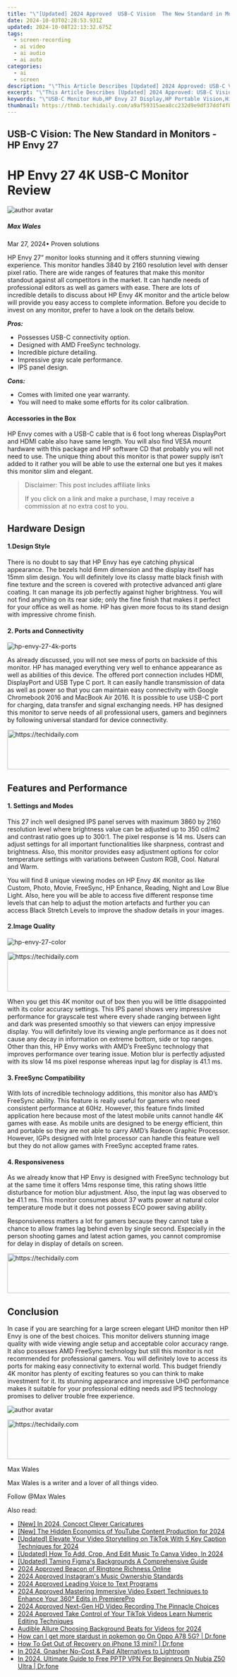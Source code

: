 ```yaml
---
title: "\"[Updated] 2024 Approved  USB-C Vision  The New Standard in Monitors - HP Envy 27\""
date: 2024-10-03T02:28:53.931Z
updated: 2024-10-08T22:13:32.675Z
tags: 
  - screen-recording
  - ai video
  - ai audio
  - ai auto
categories: 
  - ai
  - screen
description: "\"This Article Describes [Updated] 2024 Approved: USB-C Vision: The New Standard in Monitors - HP Envy 27\""
excerpt: "\"This Article Describes [Updated] 2024 Approved: USB-C Vision: The New Standard in Monitors - HP Envy 27\""
keywords: "\"USB-C Monitor Hub,HP Envy 27 Display,HP Portable Vision,High Res HP Monitors,Newest Monitor Standard,Enhanced Connectivity PCs,Future Tech Vision\""
thumbnail: https://thmb.techidaily.com/a9af59315aea8cc232d9e9df37ddf4fb252ec7cdb030d740feb1460fb864db26.jpg
---
```


## USB-C Vision: The New Standard in Monitors - HP Envy 27

# HP Envy 27 4K USB-C Monitor Review

![author avatar](https://images.wondershare.com/filmora/article-images/max-wales-author.jpg)

##### Max Wales

 Mar 27, 2024• Proven solutions

 HP Envy 27” monitor looks stunning and it offers stunning viewing experience. This monitor handles 3840 by 2160 resolution level with denser pixel ratio. There are wide ranges of features that make this monitor standout against all competitors in the market. It can handle needs of professional editors as well as gamers with ease. There are lots of incredible details to discuss about HP Envy 4K monitor and the article below will provide you easy access to complete information. Before you decide to invest on any monitor, prefer to have a look on the details below.

**_Pros:_**

* Possesses USB-C connectivity option.
* Designed with AMD FreeSync technology.
* Incredible picture detailing.
* Impressive gray scale performance.
* IPS panel design.

**_Cons:_**

* Comes with limited one year warranty.
* You will need to make some efforts for its color calibration.

#### Accessories in the Box

 HP Envy comes with a USB-C cable that is 6 foot long whereas DisplayPort and HDMI cable also have same length. You will also find VESA mount hardware with this package and HP software CD that probably you will not need to use. The unique thing about this monitor is that power supply isn’t added to it rather you will be able to use the external one but yes it makes this monitor slim and elegant.

>  Disclaimer: This post includes affiliate links
>
>  If you click on a link and make a purchase, I may receive a commission at no extra cost to you.
>

## Hardware Design

#### 1.Design Style

 There is no doubt to say that HP Envy has eye catching physical appearance. The bezels hold 6mm dimension and the display itself has 15mm slim design. You will definitely love its classy matte black finish with fine texture and the screen is covered with protective advanced anti glare coating. It can manage its job perfectly against higher brightness. You will not find anything on its rear side; only the fine finish that makes it perfect for your office as well as home. HP has given more focus to its stand design with impressive chrome finish.

#### 2. Ports and Connectivity

![hp-envy-27-4k-ports](https://images.wondershare.com/filmora/article-images/hp-envy-27-4k-ports.jpg)

 As already discussed, you will not see mess of ports on backside of this monitor. HP has managed everything very well to enhance appearance as well as abilities of this device. The offered port connection includes HDMI, DisplayPort and USB Type C port. It can easily handle transmission of data as well as power so that you can maintain easy connectivity with Google Chromebook 2016 and MacBook Air 2016\. It is possible to use USB-C port for charging, data transfer and signal exchanging needs. HP has designed this monitor to serve needs of all professional users, gamers and beginners by following universal standard for device connectivity.

<!-- affiliate ads begin -->
<a href="https://appsumo.8odi.net/c/5597632/2100529/7443" target="_top" id="2100529">
  <img src="//a.impactradius-go.com/display-ad/7443-2100529" border="0" alt="https://techidaily.com" width="728" height="90"/>
</a>
<img height="0" width="0" src="https://appsumo.8odi.net/i/5597632/2100529/7443" style="position:absolute;visibility:hidden;" border="0" />
<!-- affiliate ads end -->

## Features and Performance

#### 1. Settings and Modes

 This 27 inch well designed IPS panel serves with maximum 3860 by 2160 resolution level where brightness value can be adjusted up to 350 cd/m2 and contrast ratio goes up to 300:1\. The pixel response is 14 ms. Users can adjust settings for all important functionalities like sharpness, contrast and brightness. Also, this monitor provides easy adjustment options for color temperature settings with variations between Custom RGB, Cool. Natural and Warm.

 You will find 8 unique viewing modes on HP Envy 4K monitor as like Custom, Photo, Movie, FreeSync, HP Enhance, Reading, Night and Low Blue Light. Also, here you will be able to access five different response time levels that can help to adjust the motion artefacts and further you can access Black Stretch Levels to improve the shadow details in your images.

#### 2.Image Quality

![hp-envy-27-color](https://images.wondershare.com/filmora/article-images/hp-envy-27-color.jpg)

<!-- affiliate ads begin -->
<a href="https://appsumo.8odi.net/c/5597632/2144297/7443" target="_top" id="2144297">
  <img src="//a.impactradius-go.com/display-ad/7443-2144297" border="0" alt="https://techidaily.com" width="600" height="90"/>
</a>
<img height="0" width="0" src="https://appsumo.8odi.net/i/5597632/2144297/7443" style="position:absolute;visibility:hidden;" border="0" />
<!-- affiliate ads end -->

 When you get this 4K monitor out of box then you will be little disappointed with its color accuracy settings. This IPS panel shows very impressive performance for grayscale test where every shade ranging between light and dark was presented smoothly so that viewers can enjoy impressive display. You will definitely love its viewing angle performance as it does not cause any decay in information on extreme bottom, side or top ranges. Other than this, HP Envy works with AMD’s FreeSync technology that improves performance over tearing issue. Motion blur is perfectly adjusted with its slow 14 ms pixel response whereas input lag for display is 41.1 ms.

#### 3. FreeSync Compatibility

 With lots of incredible technology additions, this monitor also has AMD’s FreeSync ability. This feature is really useful for gamers who need consistent performance at 60Hz. However, this feature finds limited application here because most of the latest mobile units cannot handle 4K games with ease. As mobile units are designed to be energy efficient, thin and portable so they are not able to carry AMD’s Radeon Graphic Processor. However, IGPs designed with Intel processor can handle this feature well but they do not allow games with FreeSync accepted frame rates.

#### 4. Responsiveness

 As we already know that HP Envy is designed with FreeSync technology but at the same time it offers 14ms response time, this rating shows little disturbance for motion blur adjustment. Also, the input lag was observed to be 41.1 ms. This monitor consumes about 37 watts power at natural color temperature mode but it does not possess ECO power saving ability.

 Responsiveness matters a lot for gamers because they cannot take a chance to allow frames lag behind even by single second. Especially in the person shooting games and latest action games, you cannot compromise for delay in display of details on screen.

<!-- affiliate ads begin -->
<a href="https://appsumo.8odi.net/c/5597632/2123739/7443" target="_top" id="2123739">
  <img src="//a.impactradius-go.com/display-ad/7443-2123739" border="0" alt="https://techidaily.com" width="728" height="90"/>
</a>
<img height="0" width="0" src="https://appsumo.8odi.net/i/5597632/2123739/7443" style="position:absolute;visibility:hidden;" border="0" />
<!-- affiliate ads end -->

## Conclusion

 In case if you are searching for a large screen elegant UHD monitor then HP Envy is one of the best choices. This monitor delivers stunning image quality with wide viewing angle setup and acceptable color accuracy range. It also possesses AMD FreeSync technology but still this monitor is not recommended for professional gamers. You will definitely love to access its ports for making easy connectivity to external world. This budget friendly 4K monitor has plenty of exciting features so you can think to make investment for it. Its stunning appearance and impressive UHD performance makes it suitable for your professional editing needs asd IPS technology promises to deliver trouble free experience.

![author avatar](https://images.wondershare.com/filmora/article-images/max-wales-author.jpg)

<!-- affiliate ads begin -->
<a href="https://appsumo.8odi.net/c/5597632/2082535/7443" target="_top" id="2082535">
  <img src="//a.impactradius-go.com/display-ad/7443-2082535" border="0" alt="https://techidaily.com" width="728" height="90"/>
</a>
<img height="0" width="0" src="https://appsumo.8odi.net/i/5597632/2082535/7443" style="position:absolute;visibility:hidden;" border="0" />
<!-- affiliate ads end -->

Max Wales

Max Wales is a writer and a lover of all things video.

Follow @Max Wales


<ins class="adsbygoogle"
     style="display:block"
     data-ad-format="autorelaxed"
     data-ad-client="ca-pub-7571918770474297"
     data-ad-slot="1223367746"></ins>



<ins class="adsbygoogle"
     style="display:block"
     data-ad-client="ca-pub-7571918770474297"
     data-ad-slot="8358498916"
     data-ad-format="auto"
     data-full-width-responsive="true"></ins>


<span class="atpl-alsoreadstyle">Also read:</span>
<div><ul>
<li><a href="https://fox-access.techidaily.com/new-in-2024-concoct-clever-caricatures/"><u>[New] In 2024, Concoct Clever Caricatures</u></a></li>
<li><a href="https://youtube-sure.techidaily.com/he-hidden-economics-of-youtube-content-production-for-2024/"><u>[New] The Hidden Economics of YouTube Content Production for 2024</u></a></li>
<li><a href="https://tiktok-video-recordings.techidaily.com/updated-elevate-your-video-storytelling-on-tiktok-with-5-key-caption-techniques-for-2024/"><u>[Updated] Elevate Your Video Storytelling on TikTok With 5 Key Caption Techniques for 2024</u></a></li>
<li><a href="https://fox-boxes.techidaily.com/1718576675774-updated-how-to-add-crop-and-edit-music-to-canva-video-in-2024/"><u>[Updated] How To Add, Crop, And Edit Music To Canva Video, In 2024</u></a></li>
<li><a href="https://some-approaches.techidaily.com/updated-taming-figmas-backgrounds-a-comprehensive-guide/"><u>[Updated] Taming Figma's Backgrounds A Comprehensive Guide</u></a></li>
<li><a href="https://fox-boxes.techidaily.com/2024-approved-beacon-of-ringtone-richness-online/"><u>2024 Approved Beacon of Ringtone Richness Online</u></a></li>
<li><a href="https://fox-boxes.techidaily.com/2024-approved-instagrams-music-ownership-standards/"><u>2024 Approved Instagram's Music Ownership Standards</u></a></li>
<li><a href="https://fox-boxes.techidaily.com/2024-approved-leading-voice-to-text-programs/"><u>2024 Approved Leading Voice to Text Programs</u></a></li>
<li><a href="https://fox-boxes.techidaily.com/2024-approved-mastering-immersive-video-expert-techniques-to-enhance-your-360-edits-in-premierepro/"><u>2024 Approved Mastering Immersive Video Expert Techniques to Enhance Your 360° Edits in PremierePro</u></a></li>
<li><a href="https://screen-sharing-recording.techidaily.com/2024-approved-next-gen-hd-video-recording-the-pinnacle-choices/"><u>2024 Approved Next-Gen HD Video Recording The Pinnacle Choices</u></a></li>
<li><a href="https://fox-boxes.techidaily.com/2024-approved-take-control-of-your-tiktok-videos-learn-numeric-editing-techniques/"><u>2024 Approved Take Control of Your TikTok Videos Learn Numeric Editing Techniques</u></a></li>
<li><a href="https://fox-boxes.techidaily.com/audible-allure-choosing-background-beats-for-videos-for-2024/"><u>Audible Allure Choosing Background Beats for Videos for 2024</u></a></li>
<li><a href="https://android-pokemon-go.techidaily.com/how-can-i-get-more-stardust-in-pokemon-go-on-oppo-a78-5g-drfone-by-drfone-virtual-android/"><u>How can I get more stardust in pokemon go On Oppo A78 5G? | Dr.fone</u></a></li>
<li><a href="https://blog-min.techidaily.com/how-to-get-out-of-recovery-on-iphone-13-mini-drfone-by-drfone-ios-system-repair-ios-system-repair/"><u>How To Get Out of Recovery on iPhone 13 mini? | Dr.fone</u></a></li>
<li><a href="https://some-knowledge.techidaily.com/in-2024-gnasher-no-cost-and-paid-alternatives-to-lightroom/"><u>In 2024, Gnasher No-Cost & Paid Alternatives to Lightroom</u></a></li>
<li><a href="https://phone-solutions.techidaily.com/in-2024-ultimate-guide-to-free-pptp-vpn-for-beginners-on-nubia-z50-ultra-drfone-by-drfone-virtual-android/"><u>In 2024, Ultimate Guide to Free PPTP VPN For Beginners On Nubia Z50 Ultra | Dr.fone</u></a></li>
</ul></div>

